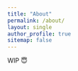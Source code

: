 ```yaml
---
title: "About"
permalink: /about/
layout: single
author_profile: true
sitemap: false
---
```


WIP 😇
